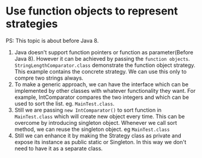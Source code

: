 # Use function objects to represent strategies

PS: This topic is about before Java 8.

1. Java doesn't support function pointers or function as parameter(Before Java 8). However it can be achieved by passing
   the `function objects`. `StringLengthComparator.class` demonstrate the function object strategy. This example
   contains the concrete strategy. We can use this only to compre two strings always.
2. To make a generic approach, we can have the interface which can be implemented by other classes with whatever
   functionality they want. For example, IntComparator compares the two integers and which can be used to sort the list.
   eg. `MainTest.class`.
3. Still we are passing `new IntComparator()` to sort function in `MainTest.class` which will create new object every
   time. This can be overcome by introducing singleton object. Whenever we call sort method, we can reuse the singleton
   object. eg `MainTest.class`
4. Still we can enhance it by making the Strategy class as private and expose its instance as public static or
   Singleton. In this way we don't need to have it as a separate class.

